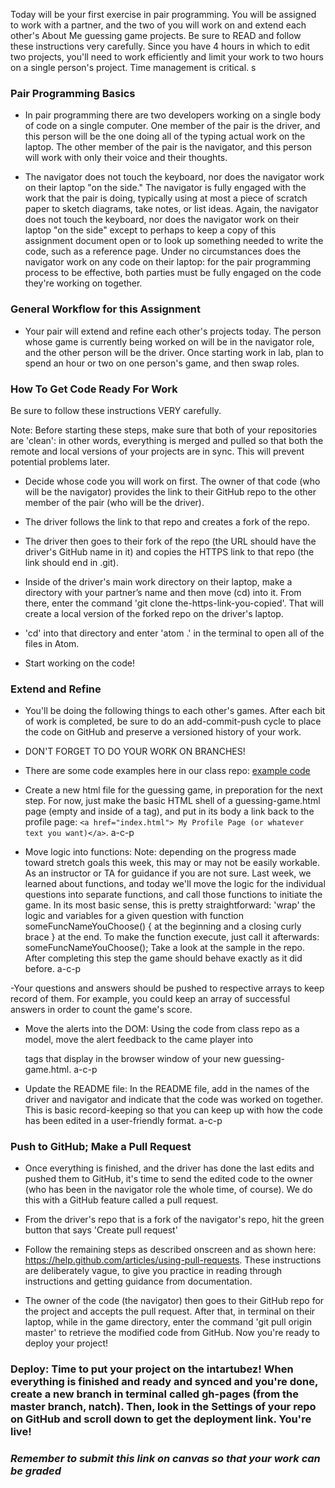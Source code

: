 Today will be your first exercise in pair programming. You will be assigned to work with a partner, and the two of you will work on and extend each other's About Me guessing game projects. Be sure to READ and follow these instructions very carefully.
Since you have 4 hours in which to edit two projects, you'll need to work efficiently and limit your work to two hours on a single person's project. Time management is critical.
s
### Pair Programming Basics

- In pair programming there are two developers working on a single body of code on a single computer. One member of the pair is the driver, and this person will be the one doing all of the typing actual work on the laptop. The other member of the pair is the navigator, and this person will work with only their voice and their thoughts.

- The navigator does not touch the keyboard, nor does the navigator work on their laptop "on the side." The navigator is fully engaged with the work that the pair is doing, typically using at most a piece of scratch paper to sketch diagrams, take notes, or list ideas. Again, the navigator does not touch the keyboard, nor does the navigator work on their laptop "on the side" except to perhaps to keep a copy of this assignment document open or to look up something needed to write the code, such as a reference page. Under no circumstances does the navigator work on any code on their laptop: for the pair programming process to be effective, both parties must be fully engaged on the code they're working on together.

### General Workflow for this Assignment

- Your pair will extend and refine each other's projects today. The person whose game is currently being worked on will be in the navigator role, and the other person will be the driver. Once starting work in lab, plan to spend an hour or two on one person's game, and then swap roles.

### How To Get Code Ready For Work

Be sure to follow these instructions VERY carefully.

Note: Before starting these steps, make sure that both of your repositories are 'clean': in other words, everything is merged and pulled so that both the remote and local versions of your projects are in sync. This will prevent potential problems later.

- Decide whose code you will work on first. The owner of that code (who will be the navigator) provides the link to their GitHub repo to the other member of the pair (who will be the driver).

- The driver follows the link to that repo and creates a fork of the repo.

- The driver then goes to their fork of the repo (the URL should have the driver's GitHub name in it) and copies the HTTPS link to that repo (the link should end in .git).

- Inside of the driver's main work directory on their laptop, make a directory with your partner’s name and then move (cd) into it. From there, enter the command 'git clone the-https-link-you-copied'. That will create a local version of the forked repo on the driver's laptop.

- 'cd' into that directory and enter 'atom .' in the terminal to open all of the files in Atom.

- Start working on the code!

### Extend and Refine

- You'll be doing the following things to each other's games. After each bit of work is completed, be sure to do an add-commit-push cycle to place the code on GitHub and preserve a versioned history of your work.

- DON'T FORGET TO DO YOUR WORK ON BRANCHES!

- There are some code examples here in our class repo: [example code](./example)

- Create a new html file for the guessing game, in preporation for the next step. For now, just make the basic HTML shell of a guessing-game.html page (empty <body> and <head> inside of a <html> tag), and put in its body a link back to the profile page: `<a href="index.html"> My Profile Page (or whatever text you want)</a>`. a-c-p

- Move logic into functions: Note: depending on the progress made toward stretch goals this week, this may or may not be easily workable. As an instructor or TA for guidance if you are not sure. Last week, we learned about functions, and today we'll move the logic for the individual questions into separate functions, and call those functions to initiate the game. In its most basic sense, this is pretty straightforward: 'wrap' the logic and variables for a given question with function someFuncNameYouChoose() { at the beginning and a closing curly brace } at the end. To make the function execute, just call it afterwards: someFuncNameYouChoose(); Take a look at the sample in the repo. After completing this step the game should behave exactly as it did before. a-c-p

-Your questions and answers should be pushed to respective arrays to keep record of them. For example, you could keep an array of successful answers in order to count the game's score. 

- Move the alerts into the DOM: Using the code from class repo as a model, move the alert feedback to the came player into <p> tags that display in the browser window of your new guessing-game.html. a-c-p

- Update the README file: In the README file, add in the names of the driver and navigator and indicate that the code was worked on together. This is basic record-keeping so that you can keep up with how the code has been edited in a user-friendly format. a-c-p


### Push to GitHub; Make a Pull Request

- Once everything is finished, and the driver has done the last edits and pushed them to GitHub, it's time to send the edited code to the owner (who has been in the navigator role the whole time, of course). We do this with a GitHub feature called a pull request.

- From the driver's repo that is a fork of the navigator's repo, hit the green button that says 'Create pull request'

- Follow the remaining steps as described onscreen and as shown here: https://help.github.com/articles/using-pull-requests. These instructions are deliberately vague, to give you practice in reading through instructions and getting guidance from documentation.

- The owner of the code (the navigator) then goes to their GitHub repo for the project and accepts the pull request. After that, in terminal on their laptop, while in the game directory, enter the command 'git pull origin master' to retrieve the modified code from GitHub. Now you're ready to deploy your project!
 
### Deploy: Time to put your project on the intartubez! When everything is finished and ready and synced and you're done, create a new branch in terminal called gh-pages (from the master branch, natch). Then, look in the Settings of your repo on GitHub and scroll down to get the deployment link. You're live!

### *Remember to submit this link on canvas so that your work can be graded*
